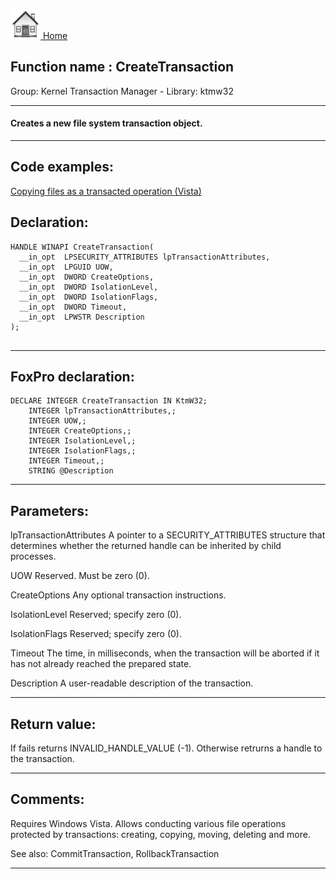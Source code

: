 [<img src="../../images/home.png"> Home ](https://github.com/VFPX/Win32API)  

## Function name : CreateTransaction
Group: Kernel Transaction Manager - Library: ktmw32    
***  


#### Creates a new file system transaction object.
***  


## Code examples:
[Copying files as a transacted operation (Vista)](../../samples/sample_540.md)  

## Declaration:
```foxpro  
HANDLE WINAPI CreateTransaction(
  __in_opt  LPSECURITY_ATTRIBUTES lpTransactionAttributes,
  __in_opt  LPGUID UOW,
  __in_opt  DWORD CreateOptions,
  __in_opt  DWORD IsolationLevel,
  __in_opt  DWORD IsolationFlags,
  __in_opt  DWORD Timeout,
  __in_opt  LPWSTR Description
);
  
```  
***  


## FoxPro declaration:
```foxpro  
DECLARE INTEGER CreateTransaction IN KtmW32;
	INTEGER lpTransactionAttributes,;
	INTEGER UOW,;
	INTEGER CreateOptions,;
	INTEGER IsolationLevel,;
	INTEGER IsolationFlags,;
	INTEGER Timeout,;
	STRING @Description  
```  
***  


## Parameters:
lpTransactionAttributes 
A pointer to a SECURITY_ATTRIBUTES structure that determines whether the returned handle can be inherited by child processes.

UOW 
Reserved. Must be zero (0).

CreateOptions 
Any optional transaction instructions.

IsolationLevel 
Reserved; specify zero (0).

IsolationFlags 
Reserved; specify zero (0).

Timeout 
The time, in milliseconds, when the transaction will be aborted if it has not already reached the prepared state.

Description 
A user-readable description of the transaction.  
***  


## Return value:
If fails returns INVALID_HANDLE_VALUE (-1). Otherwise retrurns a handle to the transaction.  
***  


## Comments:
Requires Windows Vista. Allows conducting various file operations protected by transactions: creating, copying, moving, deleting and more.  
  
See also: CommitTransaction, RollbackTransaction   
  
***  

